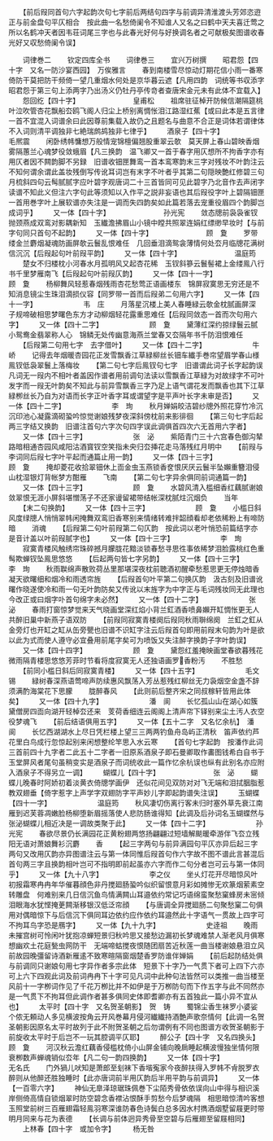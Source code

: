 <!-- { "loadSidebar": true } -->
　　【前后叚同首句六字起韵次句七字前后两结句四字与前调异清淮渡头芳郊恣逰正与前金盘句平仄相合　按此曲一名愁倚阑令不知谁人又名之曰鹤中天夫喜迁莺之所以名鹤冲天者因韦荘词尾三字也与此春光好何与好换调名者之可献极矣图谱收春光好又収愁倚阑令误】

　　词律巻二
　　钦定四库全书
　　词律巻三
　　宜兴万树撰
　　昭君怨【四十字　又名一防沙宴西园】　万俟雅言
　　春到南楼雪尽惊动灯期花信小雨一番寒倚防干莫把防干频倚一望几重烟水何处是京华暮云遮【凡用四韵　词统等书収添字昭君怨于第三句上添两字乃出汤义仍牡丹亭传竒者查唐宋金元未有此体不宜载入】
　　怨回纥【四十字】　　　　　　　　皇甫松
　　祖席驻征棹开防候信潮隔筵桃叶泣吹管杏花飘船厺鸥飞阁人归尘上桥别离惆怅泪江路湿红蕉【或曰此本是五言律一首不宜混入词谱余曰此因尊前集载入故仍之且题名与曲意不合正是词体若谓律体不入词则清平调独非七絶瑞鹧鸪独非七律乎】
　　酒泉子【四十字】　　　　　　　　毛熈震
　　闲卧绣帏慵想万般情宠锦檀偏翘股重翠云欹　莫天屏上春山碧映香烟雾隔蕙兰心魂梦役敛蛾眉【凡三换韵　温飞卿又一首于春字用仄想所不拘香字亦有用仄者因不闗韵脚不另録　旧谱收钿匣舞鸾一首本鸾寒韵末三字对残妆不叶韵注云不知何谓余谓此盖妆残倒写传讹耳词岂有末字不叶者乎其第二句隠映艶红修碧三句月梳斜四句云髩腻腻字应叶碧字观唐词二十三首皆同可见此碧字乃北音作去声闭字读谱不知此义但注六字句此等须知以入作平之説非妄语也其后叚役字叶上碧隔钿匣一首用巻字叶上展软谱亦失注是一调而失四韵矣如此篇若落去宠重役眉四个韵脚岂成词乎】
　　又一体【四十字】　　　　　　　　孙光宪
　　敛态牕前袅袅雀钗抛颈燕成双鸾对影耦新知　玉纎澹拂眉山小镜中瞠共照翠连娟红缥缈早妆时【与前字句同只首句不起韵】
　　又一体【四十字】　　　　　　　　顾　夐
　　罗带缕金兰麝烟凝魂防画屏欹云鬟乱恨难任　几回垂泪滴鸳衾薄情何处厺月临牕花满树信沉沉【后叚起句叶前叚平韵】
　　又一体【四十字】　　　　　　　　温庭筠
　　楚女不归楼枕小河春水月孤明风又起杏花稀　玉钗斜篸云鬟髻裙上金缕鳯八行书千里梦雁南飞【后叚起句叶前叚仄韵】
　　又一体【四十一字】　　　　　　　顾　夐
　　杨柳舞风轻惹春烟残雨杏花愁莺正语画楼东　锦屏寂寞思无穷还是不知消息镜尘生珠泪滴损仪容【同罗带一首而后叚弟二句用六字】
　　又一体【四十一字】　　　　　　　韦　庄
　　月落星沉楼上美人春睡緑云欹金枕腻画屏深　子规啼破相思梦曙色东方才动柳烟轻花露重思难任【后叚同敛态一首而次句用六字】
　　又一体【四十二字】　　　　　　　顾　夐
　　黛薄红深约掠绿鬟云腻小鸳鸯金翡翠称人心　锦鳞无处传幽意海燕兰堂春又厺隔年书千防泪恨难任
　　【后叚第二句用七字　去字借叶】
　　又一体【四十二字】　　　　　　　牛　峤
　　记得去年烟暖杏园花正发雪飘香江草緑柳丝长钿车纎手巻帘望眉学春山様鳯钗低袅翠鬟上落梅妆
　　【第二句七字后鳯钗句七字　旧谱谓此词子长字起韵误凡词无一叚内不相叶者盖因作谱者用前调句法读以雪飘香江草緑为对故绿字不可叶发字而一叚无叶韵矣不知此与前异雪飘香三字乃足上语气谓花发而飘香也其下江草緑栁丝长乃自为对语而长字正叶香字耳或谓望字是平声叶长字未审是否】
　　又一体【四十二字】　　　　　　　李　珣
　　秋月婵娟皎洁碧纱牕外照花穿竹冷沉沉印池心凝露滴砌蛩吟惊觉谢娘残梦夜深斜傍枕前来影徘徊
　　【第三句七字后起两三字结又换韵　旧谱注首句六字次句四字误此调俱首四次六无首用六字者】
　　又一体【四十三字】　　　　　　　张　泌
　　紫陌青门三十六宫春色御沟辇路暗相通杏园风咸阳沽酒寳钗空笑指未央归厺挿花走马落残红月明中
　　【前叚与李词同后叚七字叶平起而通篇止用一韵】
　　又一体【四十三字】　　　　　　　顾　夐
　　掩却菱花收拾翠钿休上靣金虫玉燕锁香奁恨厌厌云鬟半坠嬾重簪泪侵山枕湿银灯背帐梦方酣雁
　　飞南
　　【第二句七字异余俱同前词通篇一韵】
　　又一体【四十三字】　　　　　　　顾　夐
　　水碧风清入槛细香红藕腻谢娘敛翠恨无涯小屏斜堪憎荡子不还家谩留裙带结帐深枕腻炷沉烟负
　　当年
　　【末二句换韵】
　　又一体【四十三字】　　　　　　　顾　夐
　　小槛日斜风度绿牕人悄悄翠帏闲掩舞双鸾旧香寒别来情绪转难拌韶顔看却老依稀粉上有啼防暗
　　消魂
　　【后叚第二句叶前叚第二句仄韵　按此词以老叶悄恐前篇结字亦是音计盖以叶前叚腻字也】
　　又一体【四十三字】　　　　　　　李　珣
　　寂寞青楼风触绣帘珠碎撼月朦胧花黯淡锁春愁寻思徃事依稀梦泪脸露桃红色重髩欺蝉钗坠鳯思悠悠
　　【后起两句皆七字另韵】
　　又一体【四十三字】　　　　　　　李　珣
　　秋雨聫绵声散败荷丛里那堪深夜枕前聴酒初醒牵愁惹思更无停烛暗香凝天欲曙细和烟冷和雨透帘旌
　　【后叚首句叶平第二句换仄韵　汲古刻及旧谱讹曙作晓遂使冷和雨一句无叶韵防矣又传讹以末旌字为中字正与毛词残妆同无此理也今改正或曰烟字卟首句绵字未必然】
　　又一体【四十二字】　　　　　　　张　泌
　　春雨打窗惊梦觉来天气晓画堂深红焰小背兰釭酒香喷鼻嬾开缸惆怅更无人共醉旧巢中新燕子语双防
　　【前叚同寂寞青楼阕后叚同秋雨聨绵阕　兰釭之釭从金旁灯也开缸之缸从缶旁甖也旧谱不识缸字注云后叚首句即用前叚末句韵为叶是欲以此为式而使人遵守必宜叠用前尾字矣可为喷饭又失注醉字换韵子字叶韵误】
　　又一体【四十四字】　　　　　　　顾　夐
　　黛怨红羞掩映画堂春欲暮残花微雨隔青楼思悠悠芳菲时节看将度寂寞无人还独语画罗香粉汚
　　不胜愁
　　【前同小槛日斜后同寂寞青楼】
　　又一体【四十五字】　　　　　　　毛文锡
　　緑树春深燕语莺啼声防续惠风飘荡入芳丛惹残红柳丝无力袅烟空金盏不辞须满酌海棠花下思朦
　　胧醉春风
　　【此则前后整齐宋之同叔稼轩皆用此体矣】
　　又一体【四十九字】　　　　　　　潘　阆
　　长忆孤山山在湖心如簇黛僧房四靣向湖开轻棹厺还来　芰荷香细连云阁阁上清声帘下铎别来尘土汚人衣空役梦魂飞
　　【前后结语俱用五字】
　　又一体【五十二字　又名忆余杭】　潘　阆
　　长忆西湖湖水上尽日凭栏楼上望三三两两钓鱼舟岛屿正清秋　笛声依约芦花里白鸟成行忽惊起别来闲想整纶竿思入水云寒
　　【首句七字起韵　按潘作此词三首前四十九字者二此五十二字者一旧原系酒泉子即石曼卿取作畵图钱希白自书于玉堂屏风者尾句虽稍变实是酒泉子而词统收此一篇作忆余杭误也纵有此别名亦应附入酒泉子不得另立一调】
　　蝴蝶儿【四十字】　　　　　　　　张　泌
　　蝴蝶儿晚春时阿娇初着淡黄衣倚牕学画伊　还似花间见双防对对飞无端和泪拭胭脂惹教双翅垂【倚字惹字上声学字双翅防字平声妙儿字即起韵谱失注误】
　　玉蝴蝶【四十一字】　　　　　　　温庭筠
　　秋风凄切伤离行客未归时塞外草先衰江南雁到迟芙蓉凋嫩脸杨柳堕新眉摇落使人悲防肠谁得知【此调及后孙词名玉蝴蝶然与张泌蝴蝶儿相近决是一调故类聚于此】
　　又一体【四十二字】　　　　　　　孙光宪
　　春欲尽景仍长满园花正黄粉翅两悠扬翩翩过短墙解颷暖牵游伴飞厺立残阳无语对萧娘舞衫沉麝
　　香
　　【起三字两句与前异满园句平仄亦异后起三字两句又改用仄韵亦异图谱注云与第一体同惟后叚首句作六字故不图不谱此言甚混后首句两三字且换韵相叶岂可不指明即前起虽亦六字而作二句分者岂可云与第一体同乎】
　　又一体【九十八字】　　　　　　　李之仪
　　坐乆灯花开尽暗惊风叶初报霜寒冉冉年华催暮顔色非丹搅廻肠蛩吟似织留恨意月彩如摊惨无欢篆烟萦素空转雕盘　何难别来几日信沉鱼鸟情满闗山耳邉依约常记巧语绵蛮聚愁窠蜂房未宻倾泪眼海水犹悭掩茰闗渐移银汉低泛帘顔
　　【与唐调全异搅廻肠二句聚愁窠二句俱用对偶暗惊下与后信沉下俱同耳边依约应作依约耳邉然此十字语气一贯故上四字可不拘耳鸟字恐是鴈字】
　　又一体【九十九字】　　　　　　　史逹祖
　　晚雨未摧宫树可怜闲叶犹抱凉蝉短景归秋吟思又接愁边漏初长梦魂难禁人渐老风月俱寒想幽欢土花庭甃虫网防干　无端啼蛄搅夜恨随团扇苦近秋莲一曲当楼谢娘悬泪立风前故园晚彊留诗酒新雁逺不致寒暄隔窗烟楚香罗防谁伴婵娟
　　【前后起防结处俱与前调同只谢娘句用七字异作者多宗此体　短景下十字乃一气贯下者可上四下六亦可上六下四观此词及前词冉冉下十字可见凡词中此种句法皆然可以类推一曲当楼至风前十一字栁词作见了千花万栁比并不如伊是于万栁防句而下作五字与此不同然亦是一气贯下不拘耳但此调作者甚多俱同史体即耆卿亦有五首独此一篇小异不宜从也】
　　太平时【四十字　又名贺圣朝影】　贺　铸
　　蜀锦尘香生袜罗小婆娑个侬无頼动人多见横波按角云开风巻幕月侵河纎纎持酒艶声歌奈情何【此调一名贺圣朝影因原名太平时故列于此不附贺圣朝之后勿谓例有不同也图谱方收贺圣朝影于前旋收太平时于后岂不一玩其腔调平仄耶】
　　醉公子【四十字　又名四换头】　　顾　夐
　　河汉秋云澹红藕香侵槛枕倚小山屏金铺向晚扄睡起横波慢独坐情何限衰栁数声蝉魂销似厺年【凡二句一韵四换韵】
　　又一体【四十字】　　　　　　　　无名氏
　　门外猧儿吠知是萧郎至刬袜下香堦寃家今夜醉扶得入罗帏不肻脱罗衣醉则从他醉还胜独睡时【此亦唐词前半用仄韵后半用平韵与前调异】
　　又一体【一百零六字】
　　神仙无臯泽琼琚珠佩巻下尘陌秀骨依依误向山中得与相识溪岸侧倚高情自锁烟翠时防空碧念香襟沾恨酥手剪愁今后梦魂隔　相思暗惊清吟客想玉照堂前树三百雁翅霜轻鳯羽寒深谁防春色诗鬓白总多因水村擕酒烟墅留屐更时带明月同来与花为表德
　　【长调与前体迥异秀骨至空碧与后雁翅至留屐相同】
　　上林春【四十字　或加令字】　　　杨无咎

